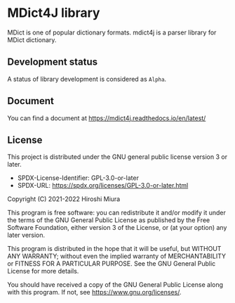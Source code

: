 # MDict4J library

MDict is one of popular dictionary formats.
mdict4j is a parser library for MDict dictionary.

## Development status

A status of library development is considered as `Alpha`.

## Document

You can find a document at https://mdict4j.readthedocs.io/en/latest/

## License

This project is distributed under the GNU general public license version 3 or later.

- SPDX-License-Identifier: GPL-3.0-or-later
- SPDX-URL: https://spdx.org/licenses/GPL-3.0-or-later.html

Copyright (C) 2021-2022 Hiroshi Miura

This program is free software: you can redistribute it and/or modify it under the terms of the GNU General Public License as published by the Free Software Foundation, either version 3 of the License, or (at your option) any later version.

This program is distributed in the hope that it will be useful, but WITHOUT ANY WARRANTY; without even the implied warranty of MERCHANTABILITY or FITNESS FOR A PARTICULAR PURPOSE. See the GNU General Public License for more details.

You should have received a copy of the GNU General Public License along with this program. If not, see <https://www.gnu.org/licenses/>.
